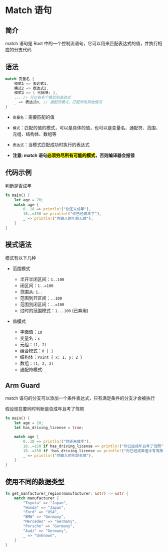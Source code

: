 # Match 语句

## 简介

match 语句是 Rust 中的一个控制流语句，它可以用来匹配表达式的值，并执行相应的分支代码

## 语法

```rust
match 变量名 {
    模式1 => 表达式1,
    模式2 => 表达式2,
    模式3 => { 代码块; },
    ... // 可以有多个模式和表达式
    _ => 表达式n, // 通配符模式，匹配所有其他情况
}
```

- `变量名`：需要匹配的值
- `模式`：匹配的值的模式，可以是具体的值，也可以是变量名、通配符、范围、元组、结构体、数组等
- `表达式`：当模式匹配成功时执行的表达式

- **注意: match 语句<mark>必须穷尽所有可能的模式</mark>，否则编译器会报错**

## 代码示例

判断是否成年

```rust
fn main() {
    let age = 20;
    match age {
        0..18 => println!("你还未成年"),
        18..=150 => println!("你已经成年了"),
        _ => println!("你输入的年龄无效"),
    }
}
```

## 模式语法

模式有以下几种

- 范围模式
   - 半开半闭区间：`1..100`
   - 闭区间：`1..=100`
   - 范围从: `1..`
   - 范围到开区间：`..100`
   - 范围到闭区间：`..=100`
   - 过时的范围模式：`1...100` (已弃用)

- 值模式
   - 字面值：`10`
   - 变量名：`x`
   - 元组：`(1, 2)`
   - 组合模式：`0 | 1`
   - 结构体：`Point { x: 1, y: 2 }`
   - 数组：`[1, 2, 3]`
   - 通配符模式: `_`

## Arm Guard

match 语句的分支可以添加一个条件表达式，只有满足条件的分支才会被执行

假设现在要同时判断是否成年且考了驾照

```rust
fn main() {
    let age = 20;
    let has_driving_license = true;

    match age {
        0..18 => println!("你还未成年"),
        18..=150 if has_driving_license => println!("你已经成年且考了驾照"), // 添加条件表达式
        18..=150 if !has_driving_license => println!("你已经成年但未考驾照"), // 添加条件表达式
        _ => println!("你输入的年龄无效"),
    }
}
```

## 使用不同的数据类型

```rust
fn get_manfacturer_region(manufacturer: &str) -> &str {
    match manufacturer {
        "Toyota" => "Japan",
        "Honda" => "Japan",
        "Ford" => "USA",
        "BMW" => "Germany",
        "Mercedes" => "Germany",
        "Porsche" => "Germany",
        "Audi" => "Germany",
        _ => "Unknown",
    }
}
```